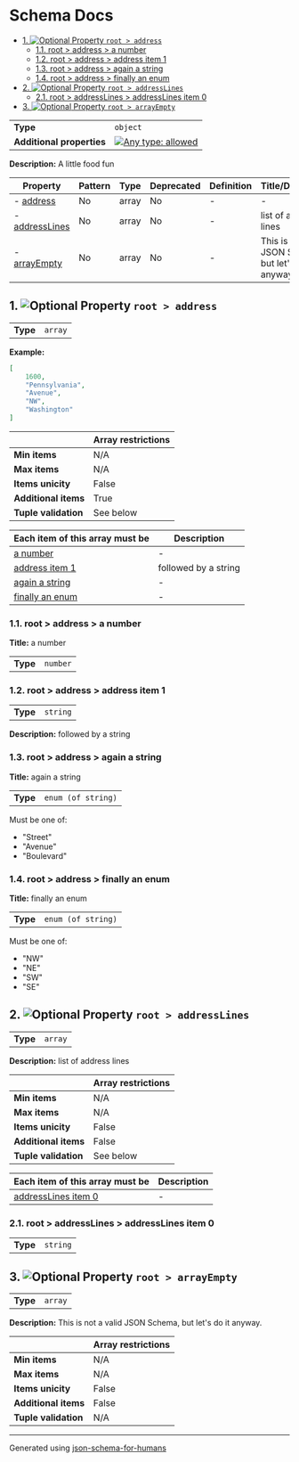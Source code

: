 # Schema Docs

- [1. ![Optional](https://img.shields.io/badge/Optional-yellow) Property `root > address`](#address-72657373)
  - [1.1. root > address > a number](#autogenerated_heading_2)
  - [1.2. root > address > address item 1](#autogenerated_heading_3)
  - [1.3. root > address > again a string](#autogenerated_heading_4)
  - [1.4. root > address > finally an enum](#autogenerated_heading_5)
- [2. ![Optional](https://img.shields.io/badge/Optional-yellow) Property `root > addressLines`](#addressLines-696e6573)
  - [2.1. root > addressLines > addressLines item 0](#autogenerated_heading_6)
- [3. ![Optional](https://img.shields.io/badge/Optional-yellow) Property `root > arrayEmpty`](#arrayEmpty-6d707479)

|                           |                                                                                                                                   |
| ------------------------- | --------------------------------------------------------------------------------------------------------------------------------- |
| **Type**                  | `object`                                                                                                                          |
| **Additional properties** | [![Any type: allowed](https://img.shields.io/badge/Any%20type-allowed-green)](# "Additional Properties of any type are allowed.") |

**Description:** A little food fun

| Property                                  | Pattern | Type  | Deprecated | Definition | Title/Description                                        |
| ----------------------------------------- | ------- | ----- | ---------- | ---------- | -------------------------------------------------------- |
| - [address](#address-72657373 )           | No      | array | No         | -          | -                                                        |
| - [addressLines](#addressLines-696e6573 ) | No      | array | No         | -          | list of address lines                                    |
| - [arrayEmpty](#arrayEmpty-6d707479 )     | No      | array | No         | -          | This is not a valid JSON Schema, but let's do it anyway. |

## <a name="address-72657373"></a>1. ![Optional](https://img.shields.io/badge/Optional-yellow) Property `root > address`

|          |         |
| -------- | ------- |
| **Type** | `array` |

**Example:** 

```json
[
    1600,
    "Pennsylvania",
    "Avenue",
    "NW",
    "Washington"
]
```

|                      | Array restrictions |
| -------------------- | ------------------ |
| **Min items**        | N/A                |
| **Max items**        | N/A                |
| **Items unicity**    | False              |
| **Additional items** | True               |
| **Tuple validation** | See below          |

| Each item of this array must be               | Description          |
| --------------------------------------------- | -------------------- |
| [a number](#address_items_i0-735f6930)        | -                    |
| [address item 1](#address_items_i1-735f6931)  | followed by a string |
| [again a string](#address_items_i2-735f6932)  | -                    |
| [finally an enum](#address_items_i3-735f6933) | -                    |

### <a name="autogenerated_heading_2"></a>1.1. root > address > a number

**Title:** a number

|          |          |
| -------- | -------- |
| **Type** | `number` |

### <a name="autogenerated_heading_3"></a>1.2. root > address > address item 1

|          |          |
| -------- | -------- |
| **Type** | `string` |

**Description:** followed by a string

### <a name="autogenerated_heading_4"></a>1.3. root > address > again a string

**Title:** again a string

|          |                    |
| -------- | ------------------ |
| **Type** | `enum (of string)` |

Must be one of:
* "Street"
* "Avenue"
* "Boulevard"

### <a name="autogenerated_heading_5"></a>1.4. root > address > finally an enum

**Title:** finally an enum

|          |                    |
| -------- | ------------------ |
| **Type** | `enum (of string)` |

Must be one of:
* "NW"
* "NE"
* "SW"
* "SE"

## <a name="addressLines-696e6573"></a>2. ![Optional](https://img.shields.io/badge/Optional-yellow) Property `root > addressLines`

|          |         |
| -------- | ------- |
| **Type** | `array` |

**Description:** list of address lines

|                      | Array restrictions |
| -------------------- | ------------------ |
| **Min items**        | N/A                |
| **Max items**        | N/A                |
| **Items unicity**    | False              |
| **Additional items** | False              |
| **Tuple validation** | See below          |

| Each item of this array must be                        | Description |
| ------------------------------------------------------ | ----------- |
| [addressLines item 0](#addressLines_items_i0-735f6930) | -           |

### <a name="autogenerated_heading_6"></a>2.1. root > addressLines > addressLines item 0

|          |          |
| -------- | -------- |
| **Type** | `string` |

## <a name="arrayEmpty-6d707479"></a>3. ![Optional](https://img.shields.io/badge/Optional-yellow) Property `root > arrayEmpty`

|          |         |
| -------- | ------- |
| **Type** | `array` |

**Description:** This is not a valid JSON Schema, but let's do it anyway.

|                      | Array restrictions |
| -------------------- | ------------------ |
| **Min items**        | N/A                |
| **Max items**        | N/A                |
| **Items unicity**    | False              |
| **Additional items** | False              |
| **Tuple validation** | N/A                |

----------------------------------------------------------------------------------------------------------------------------
Generated using [json-schema-for-humans](https://github.com/coveooss/json-schema-for-humans)
